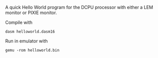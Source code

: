 A quick Hello World program for the DCPU processor with either a LEM monitor or PIXIE monitor.

Compile with

```
dasm helloworld.dasm16
```
Run in emulator with

```
gemu -rom helloworld.bin
```
